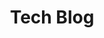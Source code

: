 ---
layout: archive
permalink: /techblog/
title: "Tech Blog"
author_profile: true
excerpt: Moving towards an optimal understanding of math, computer vision, and everything-learning!
header:
  overlay_color: "#333"
#   overlay_image: "/images/cycle_gan.png"
#   caption: "Photo credit: [](https://www.alibabacloud.com/blog/deep-learning-vs-machine-learning-vs-pattern-recognition_207110)"
#   actions:
#     - label: "More Info"
#       url: "https://unsplash.com"
# header:
#     image: "/images/dsh.jpg"
---